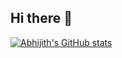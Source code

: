 ## Hi there 👋


<!-- GitHub stats from https://github.com/anuraghazra/github-readme-stats -->
[![Abhijith's GitHub stats](https://github-readme-stats.vercel.app/api?username=hashABCD)](https://github.com/hashABCD/github-readme-stats)
<!--
**hashABCD/hashABCD** is a ✨ _special_ ✨ repository because its `README.md` (this file) appears on your GitHub profile.

Here are some ideas to get you started:

- 🔭 I’m currently working on ...
- 🌱 I’m currently learning ...
- 👯 I’m looking to collaborate on ...
- 🤔 I’m looking for help with ...
- 💬 Ask me about ...
- 📫 How to reach me: ...
- 😄 Pronouns: ...
- ⚡ Fun fact: ...
-->
